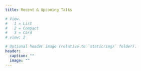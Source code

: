 ```yaml
---
title: Recent & Upcoming Talks

# View.
#   1 = List
#   2 = Compact
#   3 = Card
# view: 2

# Optional header image (relative to `static/img/` folder).
header:
  caption: ""
  image: ""
---
```

